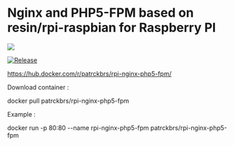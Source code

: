 # Nginx and PHP5-FPM based on resin/rpi-raspbian for Raspberry PI

<img src='http://jenkins.dev.codexatomos.org/job/docker-rpi/job/rpi-nginx-php5-fpm/job/rpi-nginx-php5-fpm-dev/badge/icon'>

[![Release](https://img.shields.io/badge/prerelease-1.0-blue.svg)](https://github.com/PatrckBrs/rpi-nginx-php5-fpm/releases)

https://hub.docker.com/r/patrckbrs/rpi-nginx-php5-fpm/ 

Download container :

docker pull patrckbrs/rpi-nginx-php5-fpm

Example :

docker run -p 80:80 --name rpi-nginx-php5-fpm patrckbrs/rpi-nginx-php5-fpm
